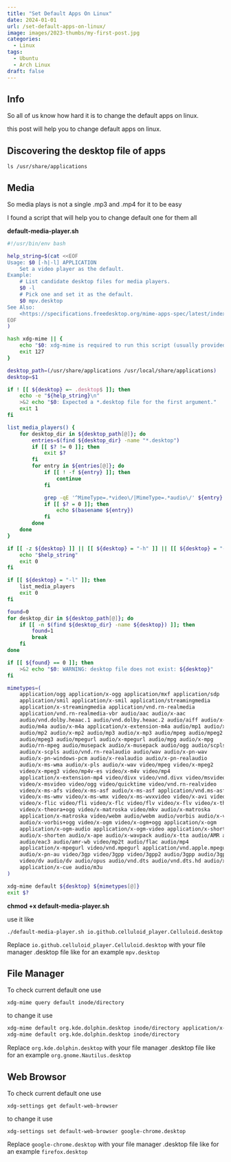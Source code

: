 ```yaml
---
title: "Set Default Apps On Linux"
date: 2024-01-01
url: /set-default-apps-on-linux/
image: images/2023-thumbs/my-first-post.jpg
categories:
  - Linux
tags:
  - Ubuntu
  - Arch Linux
draft: false
---
```


## Info
So all of us know how hard it is to change the default apps on linux.

this post will help you to change default apps on linux.


## Discovering the desktop file of apps
`ls /usr/share/applications`

## Media
So media plays is not a single .mp3 and .mp4 for it to be easy

I found a script that will help you to change default one for them all

**default-media-player.sh**
```sh
#!/usr/bin/env bash

help_string=$(cat <<EOF
Usage: $0 [-h|-l] APPLICATION
    Set a video player as the default.
Example:
    # List candidate desktop files for media players.
    $0 -l
    # Pick one and set it as the default.
    $0 mpv.desktop
See Also:
    <https://specifications.freedesktop.org/mime-apps-spec/latest/index.html>
EOF
)

hash xdg-mime || {
    echo "$0: xdg-mime is required to run this script (usually provided by xdg-utils package)."
    exit 127
}

desktop_path=(/usr/share/applications /usr/local/share/applications)
desktop=$1

if ! [[ ${desktop} =~ .desktop$ ]]; then
    echo -e "${help_string}\n"
    >&2 echo "$0: Expected a *.desktop file for the first argument."
    exit 1
fi

list_media_players() {
    for desktop_dir in ${desktop_path[@]}; do
        entries=$(find ${desktop_dir} -name "*.desktop")
        if [[ $? != 0 ]]; then
            exit $?
        fi
        for entry in ${entries[@]}; do
            if [[ ! -f ${entry} ]]; then
                continue
            fi

            grep -qE '^MimeType=.*video\/|MimeType=.*audio\/' ${entry}
            if [[ $? = 0 ]]; then
                echo $(basename ${entry})
            fi
        done
    done
}

if [[ -z ${desktop} ]] || [[ ${desktop} = "-h" ]] || [[ ${desktop} = "--help" ]]; then
    echo "$help_string"
    exit 0
fi

if [[ ${desktop} = "-l" ]]; then
    list_media_players
    exit 0
fi

found=0
for desktop_dir in ${desktop_path[@]}; do
    if [[ -n $(find ${desktop_dir} -name ${desktop}) ]]; then
        found=1
        break
    fi
done

if [[ ${found} == 0 ]]; then
    >&2 echo "$0: WARNING: desktop file does not exist: ${desktop}"
fi

mimetypes=(
    application/ogg application/x-ogg application/mxf application/sdp
    application/smil application/x-smil application/streamingmedia
    application/x-streamingmedia application/vnd.rn-realmedia
    application/vnd.rn-realmedia-vbr audio/aac audio/x-aac
    audio/vnd.dolby.heaac.1 audio/vnd.dolby.heaac.2 audio/aiff audio/x-aiff
    audio/m4a audio/x-m4a application/x-extension-m4a audio/mp1 audio/x-mp1
    audio/mp2 audio/x-mp2 audio/mp3 audio/x-mp3 audio/mpeg audio/mpeg2
    audio/mpeg3 audio/mpegurl audio/x-mpegurl audio/mpg audio/x-mpg
    audio/rn-mpeg audio/musepack audio/x-musepack audio/ogg audio/scpls
    audio/x-scpls audio/vnd.rn-realaudio audio/wav audio/x-pn-wav
    audio/x-pn-windows-pcm audio/x-realaudio audio/x-pn-realaudio
    audio/x-ms-wma audio/x-pls audio/x-wav video/mpeg video/x-mpeg2
    video/x-mpeg3 video/mp4v-es video/x-m4v video/mp4
    application/x-extension-mp4 video/divx video/vnd.divx video/msvideo
    video/x-msvideo video/ogg video/quicktime video/vnd.rn-realvideo
    video/x-ms-afs video/x-ms-asf audio/x-ms-asf application/vnd.ms-asf
    video/x-ms-wmv video/x-ms-wmx video/x-ms-wvxvideo video/x-avi video/avi
    video/x-flic video/fli video/x-flc video/flv video/x-flv video/x-theora
    video/x-theora+ogg video/x-matroska video/mkv audio/x-matroska
    application/x-matroska video/webm audio/webm audio/vorbis audio/x-vorbis
    audio/x-vorbis+ogg video/x-ogm video/x-ogm+ogg application/x-ogm
    application/x-ogm-audio application/x-ogm-video application/x-shorten
    audio/x-shorten audio/x-ape audio/x-wavpack audio/x-tta audio/AMR audio/ac3
    audio/eac3 audio/amr-wb video/mp2t audio/flac audio/mp4
    application/x-mpegurl video/vnd.mpegurl application/vnd.apple.mpegurl
    audio/x-pn-au video/3gp video/3gpp video/3gpp2 audio/3gpp audio/3gpp2
    video/dv audio/dv audio/opus audio/vnd.dts audio/vnd.dts.hd audio/x-adpcm
    application/x-cue audio/m3u
)

xdg-mime default ${desktop} ${mimetypes[@]}
exit $?
```
**chmod +x default-media-player.sh**

use it like

`./default-media-player.sh io.github.celluloid_player.Celluloid.desktop`

Replace `io.github.celluloid_player.Celluloid.desktop` with your file manager .desktop file like for an example `mpv.desktop`

## File Manager
To check current default one use

`xdg-mime query default inode/directory`

to change it use
```sh
xdg-mime default org.kde.dolphin.desktop inode/directory application/x-gnome-saved-search
xdg-mime default org.kde.dolphin.desktop inode/directory
```

Replace `org.kde.dolphin.desktop` with your file manager .desktop file like for an example `org.gnome.Nautilus.desktop`

## Web Browsor
To check current default one use

`xdg-settings get default-web-browser`

to change it use

`xdg-settings set default-web-browser google-chrome.desktop`

Replace `google-chrome.desktop` with your file manager .desktop file like for an example `firefox.desktop`
